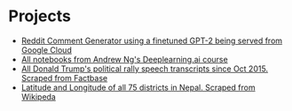 # Projects

* [Reddit Comment Generator using a finetuned GPT-2 being served from Google Cloud](https://addadda023.github.io/GPT-2-text-generation/)
* [All notebooks from Andrew Ng's Deeplearning.ai course](https://github.com/addadda023/Deeplearning.ai)
* [All Donald Trump's political rally speech transcripts since Oct 2015. Scraped from Factbase](https://github.com/addadda023/Factbase-scraping)
* [Latitude and Longitude of all 75 districts in Nepal. Scraped from Wikipeda](https://github.com/addadda023/nepal)
